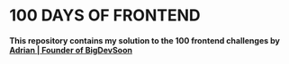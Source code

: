 # 100 DAYS OF FRONTEND

#### This repository contains my solution to the 100 frontend challenges by [Adrian | Founder of BigDevSoon](https://dev.to/bigsondev/100-free-frontend-challenges-3f0)

